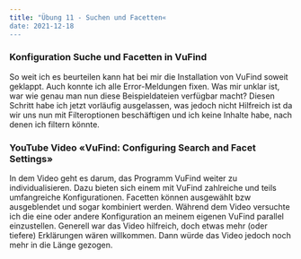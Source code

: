 ```yaml
---
title: "Übung 11 - Suchen und Facetten«
date: 2021-12-18
---
```



### Konfiguration Suche und Facetten in VuFind
So weit ich es beurteilen kann hat bei mir die Installation von VuFind soweit geklappt. Auch konnte ich alle Error-Meldungen fixen. Was mir unklar ist, war wie genau man nun diese Beispieldateien verfügbar macht? Diesen Schritt habe ich jetzt vorläufig ausgelassen, was jedoch nicht Hilfreich ist da wir uns nun mit Filteroptionen beschäftigen und ich keine Inhalte habe, nach denen ich filtern könnte. 

### YouTube Video «VuFind: Configuring Search and Facet Settings»
In dem Video geht es darum, das Programm VuFind weiter zu individualisieren. Dazu bieten sich einem mit VuFind zahlreiche und teils umfangreiche Konfigurationen. Facetten können ausgewählt bzw ausgeblendet und sogar kombiniert werden. Während dem Video versuchte ich die eine oder andere Konfiguration an meinem eigenen VuFind parallel einzustellen. Generell war das Video hilfreich, doch etwas mehr (oder tiefere) Erklärungen wären willkommen. Dann würde das Video jedoch noch mehr in die Länge gezogen. 

